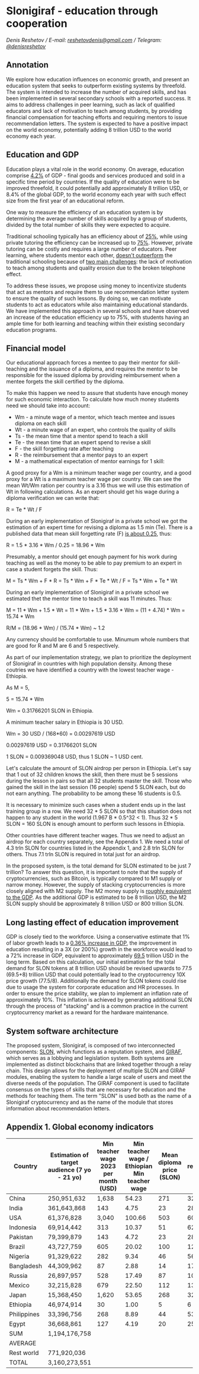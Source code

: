 # Slonigiraf - education through cooperation

_Denis Reshetov / E-mail:_ [_reshetovdenis@gmail.com_](mailto:reshetovdenis@gmail.com) _/ Telegram:_ [_@denisreshetov_](https://t.me/denisreshetov)

## Annotation

We explore how education influences on economic growth, and present an education system that seeks to outperform existing systems by threefold. The system is intended to increase the number of acquired skills, and has been implemented in several secondary schools with a reported success. It aims to address challenges in peer learning, such as lack of qualified educators and lack of motivation to teach among students, by providing financial compensation for teaching efforts and requiring mentors to issue recommendation letters. The system is expected to have a positive impact on the world economy, potentially adding 8 trillion USD to the world economy each year.

## Education and GDP

Education plays a vital role in the world economy. On average, education comprise [4.2%](https://data.worldbank.org/indicator/SE.XPD.TOTL.GD.ZS) of GDP - final goods and services produced and sold in a specific time period by countries. If the quality of education were to be improved threefold, it could potentially add approximately 8 trillion USD, or 8.4% of the global GDP, to the world economy each year with such effect size from the first year of an educational reform.

One way to measure the efficiency of an education system is by determining the average number of skills acquired by a group of students, divided by the total number of skills they were expected to acquire.

Traditional schooling typically has an efficiency about of [25%](https://link.springer.com/article/10.1007/s10643-022-01332-3), while using private tutoring the efficiency can be increased up to [75%](https://pubmed.ncbi.nlm.nih.gov/21574747/). However, private tutoring can be costly and requires a large number of educators. Peer learning, where students mentor each other, [doesn't outperform](https://pubmed.ncbi.nlm.nih.gov/23691355/) the traditional schooling because of [two main challenges](https://www.tandfonline.com/doi/full/10.1080/01443410500345172): the lack of motivation to teach among students and quality erosion due to the broken telephone effect.

To address these issues, we propose using money to incentivize students that act as mentors and require them to use recommendation letter system to ensure the quality of such lessons. By doing so, we can motivate students to act as educators while also maintaining educational standards. We have implemented this approach in several schools and have observed an increase of the education efficiency up to 75%, with students having an ample time for both learning and teaching within their existing secondary education programs.

## Financial model

Our educational approach forces a mentee to pay their mentor for skill-teaching and the issuance of a diploma, and requires the mentor to be responsible for the issued diploma by providing reimbursement when a mentee forgets the skill certified by the diploma.

To make this happen we need to assure that students have enough money for such economic interaction. To calculate how much money students need we should take into account:

- Wm - a minute wage of a mentor, which teach mentee and issues diploma on each skill
- Wt - a minute wage of an expert, who controls the quality of skills
- Ts - the mean time that a mentor spend to teach a skill
- Te - the mean time that an expert spend to revise a skill
- F - the skill forgetting rate after teaching
- R - the reimbursement that a mentor pays to an expert
- M - a mathematical expectation of mentor earnings for 1 skill:

A good proxy for a Wm is a minimum teacher wage per country, and a good proxy for a Wt is a maximum teacher wage per country. We can see the mean Wt/Wm ration per country is a 3.16 thus we will use this estimation of Wt in following calculations.
As an expert should get his wage during a diploma verification we can write that:

R = Te * Wt / F

During an early implementation of Slonigiraf in a private school we got the estimation of an expert time for revising a diploma as 1.5 min (Te). There is a published data that mean skill forgetting rate (F) [is about 0.25](https://link.springer.com/article/10.1007/s10643-022-01332-3), thus:

R = 1.5 * 3.16 * Wm / 0.25 = 18.96 * Wm

Presumably, a mentor should get enough payment for his work during teaching as well as the money to be able to pay premium to an expert in case a student forgets the skill. Thus:

M = Ts * Wm + F * R = Ts * Wm + F * Te * Wt / F = Ts * Wm + Te * Wt

During an early implementation of Slonigiraf in a private school we estimated thet the mentor time to teach a skill was 11 minutes. Thus:

M = 11 * Wm + 1.5 * Wt = 11 * Wm + 1.5 * 3.16 * Wm = (11 + 4.74) * Wm = 15.74 * Wm

R/M = (18.96 * Wm) / (15.74 * Wm) ~ 1.2

Any currency should be comfortable to use. Minumum whole numbers that are good for R and M are 6 and 5 respectively.

As part of our implementation strategy, we plan to prioritize the deployment of Slonigiraf in countries with high population density. Among these coutries we have identified a country with the lowest teacher wage - Ethiopia.

As M = 5,

5 = 15.74 * Wm

Wm = 0.31766201 SLON in Ethiopia.

A minimum teacher salary in Ethiopia is 30 USD.

Wm = 30 USD / (168*60) = 0.00297619 USD

0.00297619 USD = 0.31766201 SLON

1 SLON = 0.009369048 USD, thus 1 SLON ~ 1 USD cent.

Let's calculate the amount of SLON airdrop per person in Ethiopia.
Let's say that 1 out of 32 children knows the skill, then there must be 5 sessions during the lesson in pairs so that all 32 students master the skill. Those who gained the skill in the last session (16 people) spend 5 SLON each, but do not earn anything.
The probability to be among these 16 students is 0.5.

It is necessary to minimize such cases when a student ends up in the last training group in a row. We need 32 * 5 SLON so that this situation does not happen to any student in the world (1.967 B * 0.5^32 < 1). Thus 32 * 5 SLON = 160 SLON is enough amount to perform such lessons in Ethiopia.

Other countries have different teacher wages. Thus we need to adjust an airdrop for each country separately, see the Appendix 1.
We need a total of 4.3 trln SLON for countries listed in the Appendix 1, and 2.8 trln SLON for others. Thus 7.1 trln SLON is required in total just for an airdrop.

In the proposed system, is the total demand for SLON estimated to be just 7 trillion? To answer this question, it is important to note that the supply of cryptocurrencies, such as Bitcoin, is typically compared to M1 supply or narrow money. However, the supply of stacking cryptocurrencies is more closely aligned with M2 supply. The M2 money supply is [roughly equivalent to the GDP](https://data.worldbank.org/indicator/FM.LBL.BMNY.GD.ZS). As the additional GDP is estimated to be 8 trillion USD, the M2 SLON supply should be approximately 8 trillion USD or 800 trillion SLON.


## Long lasting effect of education improvement

GDP is closely tied to the workforce. Using a conservative estimate that 1% of labor growth leads to a [0.36% increase in GDP](https://dergipark.org.tr/tr/download/article-file/364734), the improvement in education resulting in a 3Х (or 200%) growth in the workforce would lead to a 72% increase in GDP, equivalent to approximately [69.5](https://data.worldbank.org/indicator/NY.GDP.MKTP.CD) trillion USD in the long term. Based on this calculation, our initial estimation for the total demand for SLON tokens at 8 trillion USD should be revised upwards to 77.5 (69.5+8) trillion USD that could potentially lead to the cryptocurrency 10X price growth (77.5/8). Additionally the demand for SLON tokens could rise due to usage the system for corporate education and HR processes. In order to ensure the price stability, we plan to implement an inflation rate of approximately 10%. This inflation is achieved by generating additional SLON through the process of "stacking" and is a common practice in the current cryptocurrency market as a reward for the hardware maintenance.

## System software architecture

The proposed system, Slonigiraf, is composed of two interconnected components: [SLON](https://github.com/slonigiraf/whitepaper/blob/main/slon/ENG.md), which functions as a reputation system, and [GIRAF](https://github.com/slonigiraf/whitepaper/blob/main/giraf/ENG.md), which serves as a lobbying and legislation system. Both systems are implemented as distinct blockchains that are linked together through a relay chain. This design allows for the deployment of multiple SLON and GIRAF modules, enabling the system to handle a large scale of users and meet the diverse needs of the population. The GIRAF component is used to facilitate consensus on the types of skills that are necessary for education and the methods for teaching them. The term "SLON" is used both as the name of a Slonigiraf cryptocurrency and as the name of the module that stores information about recommendation letters.

## Appendix 1. Global economy indicators

| Country     | Estimation of target audience (7 yo - 21 yo) | Min teacher wage 2023 per month (USD) | Min teacher wage / Ethiopian Min teacher wage | Mean diploma price (SLON) | Mean reimbursement (SLON) | Airdrop per person (SLON) | Airdrop per person (USD): 1 SLON = 0.009369048 USD | Total SLON airdrop for country |
| ----------- | -------------------------------------------- | ------------------------------------- | --------------------------------------------- | ------------------------- | ------------------------- | ------------------------- | -------------------------------------------------- | ------------------------------ |
| China       | 250,951,632                                  | 1,638                                 | 54.23                                         | 271                       | 325                       | 8677                      | $81.30                                             | 2.18E+12                       |
| India       | 361,643,868                                  | 143                                   | 4.75                                          | 23                        | 28                        | 759                       | $7.11                                              | 2.74E+11                       |
| USA         | 61,376,828                                   | 3,040                                 | 100.66                                        | 503                       | 603                       | 16105                     | $150.89                                            | 9.88E+11                       |
| Indonesia   | 69,914,442                                   | 313                                   | 10.37                                         | 51                        | 62                        | 1659                      | $15.54                                             | 1.16E+11                       |
| Pakistan    | 79,399,879                                   | 143                                   | 4.72                                          | 23                        | 28                        | 755                       | $7.07                                              | 5.99E+10                       |
| Brazil      | 43,727,759                                   | 605                                   | 20.02                                         | 100                       | 120                       | 3203                      | $30.01                                             | 1.40E+11                       |
| Nigeria     | 91,329,622                                   | 282                                   | 9.34                                          | 46                        | 56                        | 1494                      | $14.00                                             | 1.36E+11                       |
| Bangladesh  | 44,309,962                                   | 87                                    | 2.88                                          | 14                        | 17                        | 460                       | $4.31                                              | 2.04E+10                       |
| Russia      | 26,897,957                                   | 528                                   | 17.49                                         | 87                        | 104                       | 2798                      | $26.21                                             | 7.53E+10                       |
| Mexico      | 32,215,828                                   | 679                                   | 22.50                                         | 112                       | 134                       | 3599                      | $33.72                                             | 1.16E+11                       |
| Japan       | 15,368,450                                   | 1,620                                 | 53.65                                         | 268                       | 321                       | 8583                      | $80.41                                             | 1.32E+11                       |
| Ethiopia    | 46,974,914                                   | 30                                    | 1.00                                          | 5                         | 6                         | 160                       | $1.50                                              | 7.52E+09                       |
| Philippines | 33,396,756                                   | 268                                   | 8.89                                          | 44                        | 53                        | 1421                      | $13.31                                             | 4.75E+10                       |
| Egypt       | 36,668,861                                   | 127                                   | 4.19                                          | 20                        | 25                        | 671                       | $6.29                                              | 2.46E+10                       |
| SUM         | 1,194,176,758                                |                                       |                                               |                           |                           |                           |                                                    | 4.32E+12                       |
| AVERAGE     |                                              |                                       |                                               |                           |                           | 3614.19                   | $33.86                                             |                                |
| Rest world  | 771,920,036                                  |                                       |                                               |                           |                           |                           |                                                    | 2.79E+12                       |
| TOTAL       | 3,160,273,551                                |                                       |                                               |                           |                           |                           |                                                    | 7.11E+12                       |